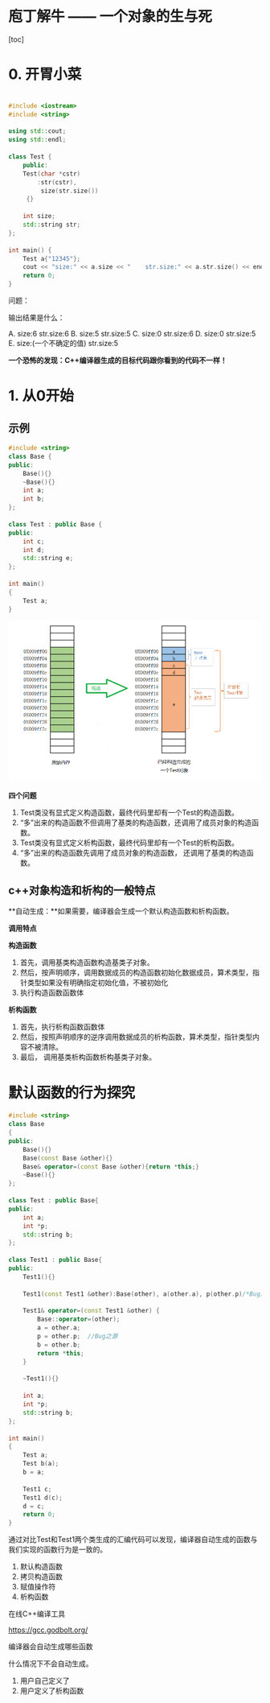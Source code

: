 # 庖丁解牛 —— 一个对象的生与死



[toc]

# 0. 开胃小菜

``` cpp

#include <iostream>
#include <string>

using std::cout;
using std::endl;

class Test {
    public:
    Test(char *cstr)
        :str(cstr),
         size(str.size())
     {}

    int size;
    std::string str;
};

int main() {
    Test a{"12345"};
    cout << "size:" << a.size << "    str.size:" << a.str.size() << endl;
    return 0;
}

```

问题：

输出结果是什么：

A.  size:6    str.size:6
B.  size:5    str.size:5
C.  size:0    str.size:6
D.  size:0    str.size:5
E.  size:(一个不确定的值)    str.size:5



**一个恐怖的发现：C++编译器生成的目标代码跟你看到的代码不一样！**

   



# 1. 从0开始

##  示例

```cpp
#include <string>
class Base {
public:
    Base(){}
    ~Base(){}
    int a;
    int b;
};

class Test : public Base {
public:
    int c;
    int d;
    std::string e;
};

int main()
{
    Test a;
}
```

![构造对象](./构造过程.png)



**四个问题**

1. Test类没有显式定义构造函数，最终代码里却有一个Test的构造函数。
2. “多”出来的构造函数不但调用了基类的构造函数，还调用了成员对象的构造函数。
3. Test类没有显式定义析构函数，最终代码里却有一个Test的析构函数。
4. “多”出来的构造函数先调用了成员对象的构造函数， 还调用了基类的构造函数。



## c++对象构造和析构的一般特点

**自动生成：**如果需要，编译器会生成一个默认构造函数和析构函数。

**调用特点**  

   **构造函数**
   1. 首先，调用基类构造函数构造基类子对象。
   2. 然后，按声明顺序，调用数据成员的构造函数初始化数据成员，算术类型，指针类型如果没有明确指定初始化值，不被初始化
   3. 执行构造函数函数体

   **析构函数**
   1. 首先，执行析构函数函数体
   2. 然后，按照声明顺序的逆序调用数据成员的析构函数，算术类型，指针类型内容不被清除。
   3. 最后， 调用基类析构函数析构基类子对象。

# 

# 默认函数的行为探究

``` cpp
#include <string>
class Base
{
public:
    Base(){}
    Base(const Base &other){}
    Base& operator=(const Base &other){return *this;}
    ~Base(){}
};

class Test : public Base{
public:  
    int a;
    int *p;
    std::string b;
};

class Test1 : public Base{
public:
    Test1(){}
    
    Test1(const Test1 &other):Base(other), a(other.a), p(other.p)/*Bug之源*/, b(other.b) {}
    
    Test1& operator=(const Test1 &other) {
        Base::operator=(other);
        a = other.a;
        p = other.p;  //Bug之源
        b = other.b;
        return *this;
    }
    
    ~Test1(){}
    
    int a;
    int *p;
    std::string b;
};

int main()
{
    Test a;
    Test b(a);
    b = a;
    
    Test1 c;
    Test1 d(c);
    d = c;
    return 0;    
}
```



通过对比Test和Test1两个类生成的汇编代码可以发现，编译器自动生成的函数与我们实现的函数行为是一致的。

1. 默认构造函数
2. 拷贝构造函数
3. 赋值操作符
4. 析构函数



在线C++编译工具

https://gcc.godbolt.org/



编译器会自动生成哪些函数



什么情况下不会自动生成。



1. 用户自己定义了
2. 用户定义了析构函数
